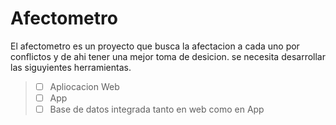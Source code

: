 # Afectometro
El afectometro es un proyecto que busca la afectacion a cada uno por conflictos y de ahi tener una mejor toma de desicion.
se necesita desarrollar las siguyientes herramientas.
<br>
> - [ ] Apliocacion Web
> - [ ] App
> - [ ] Base de datos integrada tanto en web como en App

